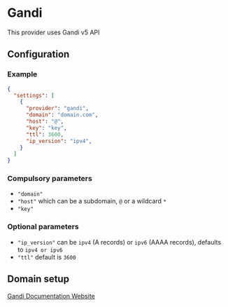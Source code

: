# Gandi

This provider uses Gandi v5 API

## Configuration

### Example

```json
{
  "settings": [
    {
      "provider": "gandi",
      "domain": "domain.com",
      "host": "@",
      "key": "key",
      "ttl": 3600,
      "ip_version": "ipv4",
    }
  ]
}
```

### Compulsory parameters

- `"domain"`
- `"host"` which can be a subdomain, `@` or a wildcard `*`
- `"key"`

### Optional parameters

- `"ip_version"` can be `ipv4` (A records) or `ipv6` (AAAA records), defaults to `ipv4 or ipv6`
- `"ttl"` default is `3600`

## Domain setup

[Gandi Documentation Website](https://docs.gandi.net/en/domain_names/advanced_users/api.html#gandi-s-api)
